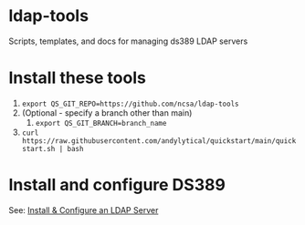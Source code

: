 # ldap-tools
Scripts, templates, and docs for managing ds389 LDAP servers

# Install these tools
1. `export QS_GIT_REPO=https://github.com/ncsa/ldap-tools`
1. (Optional - specify a branch other than main)
   1. `export QS_GIT_BRANCH=branch_name`
1. `curl
https://raw.githubusercontent.com/andylytical/quickstart/main/quickstart.sh
| bash`

# Install and configure DS389
See: [Install & Configure an LDAP Server](bin/README.md)
